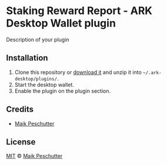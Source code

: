 # Staking Reward Report - ARK Desktop Wallet plugin
Description of your plugin

## Installation

 1. Clone this repository or [download it](https://github.com/Panzenbaby/ArkStakingRewardReport/archive/master.zip) and unzip it into `~/.ark-desktop/plugins/`.
 2. Start the desktop wallet.
 3. Enable the plugin on the plugin section.

## Credits

- [Maik Peschutter](https://github.com/Panzenbaby)

## License

[MIT](LICENSE) © [Maik Peschutter](https://github.com/Panzenbaby)
